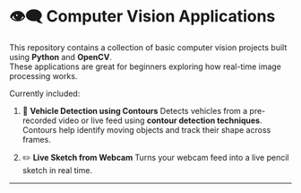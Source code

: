 # 👁️‍🗨️ Computer Vision Applications

This repository contains a collection of basic computer vision projects built using **Python** and **OpenCV**.  
These applications are great for beginners exploring how real-time image processing works.

Currently included:

1. 🚗 **Vehicle Detection using Contours**
Detects vehicles from a pre-recorded video or live feed using **contour detection techniques**.  
Contours help identify moving objects and track their shape across frames.

2. ✏️ **Live Sketch from Webcam**
Turns your webcam feed into a live pencil sketch in real time.
---



